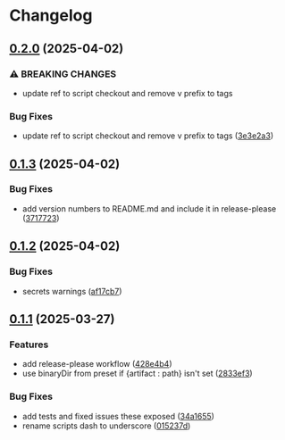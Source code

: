# Changelog

## [0.2.0](https://github.com/tkk2112/cmake-builder/compare/v0.1.3...0.2.0) (2025-04-02)


### ⚠ BREAKING CHANGES

* update ref to script checkout and remove v prefix to tags

### Bug Fixes

* update ref to script checkout and remove v prefix to tags ([3e3e2a3](https://github.com/tkk2112/cmake-builder/commit/3e3e2a35f42502d08bbbec8506a57e5cc2fdc567))

## [0.1.3](https://github.com/tkk2112/cmake-builder/compare/v0.1.2...v0.1.3) (2025-04-02)


### Bug Fixes

* add version numbers to README.md and include it in release-please ([3717723](https://github.com/tkk2112/cmake-builder/commit/37177233d6433408ce17b47cde86117d81798e17))

## [0.1.2](https://github.com/tkk2112/cmake-builder/compare/v0.1.1...v0.1.2) (2025-04-02)


### Bug Fixes

* secrets warnings ([af17cb7](https://github.com/tkk2112/cmake-builder/commit/af17cb7fa0c44337b7f1e86500465e06d63bbf1f))

## [0.1.1](https://github.com/tkk2112/cmake-builder/compare/v0.1.0...v0.1.1) (2025-03-27)


### Features

* add release-please workflow ([428e4b4](https://github.com/tkk2112/cmake-builder/commit/428e4b46ad0a71445e33debffef76e5bf013d63b))
* use binaryDir from preset if {artifact : path} isn't set ([2833ef3](https://github.com/tkk2112/cmake-builder/commit/2833ef30844d7658b26ae367a3b6af5d13c9f47a))


### Bug Fixes

* add tests and fixed issues these exposed ([34a1655](https://github.com/tkk2112/cmake-builder/commit/34a16557e745efba32c99006f904fa64fea495ae))
* rename scripts dash to underscore ([015237d](https://github.com/tkk2112/cmake-builder/commit/015237de5ce57b4ed9648401faf5b0c88ccc6e33))
